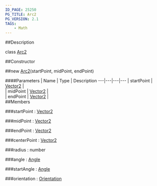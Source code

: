 ```yaml
---
ID_PAGE: 25250
PG_TITLE: Arc2
PG_VERSION: 2.1
TAGS:
    - Math
---
```

##Description

class [Arc2](/classes/2.2/Arc2)



##Constructor

##new [Arc2](/classes/2.2/Arc2)(startPoint, midPoint, endPoint)



####Parameters
 | Name | Type | Description
---|---|---|---
 | startPoint | [Vector2](/classes/2.2/Vector2) |  
 | midPoint | [Vector2](/classes/2.2/Vector2) |  
 | endPoint | [Vector2](/classes/2.2/Vector2) |  
##Members

###startPoint : [Vector2](/classes/2.2/Vector2)



###midPoint : [Vector2](/classes/2.2/Vector2)



###endPoint : [Vector2](/classes/2.2/Vector2)



###centerPoint : [Vector2](/classes/2.2/Vector2)



###radius : number



###angle : [Angle](/classes/2.2/Angle)



###startAngle : [Angle](/classes/2.2/Angle)



###orientation : [Orientation](/classes/2.2/Orientation)



